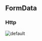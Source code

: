 ## FormData

### Http

![default](https://user-images.githubusercontent.com/14510347/51614128-613da300-1f68-11e9-8f20-106c1e894765.png)

